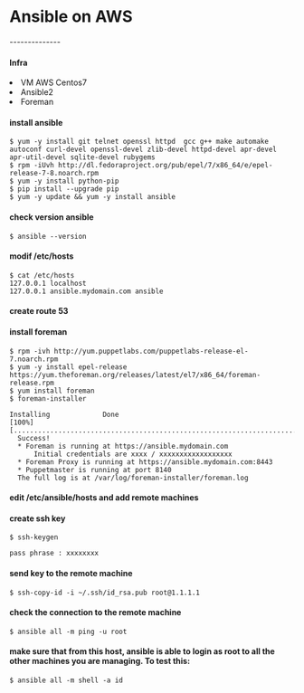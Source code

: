 <h1>Ansible on AWS</h1>
--------------

<h4>Infra</h4>

<li>VM AWS Centos7</li>
<li>Ansible2</li>
<li>Foreman</li>

<h4>install ansible</h4>

    $ yum -y install git telnet openssl httpd  gcc g++ make automake autoconf curl-devel openssl-devel zlib-devel httpd-devel apr-devel apr-util-devel sqlite-devel rubygems
    $ rpm -iUvh http://dl.fedoraproject.org/pub/epel/7/x86_64/e/epel-release-7-8.noarch.rpm
    $ yum -y install python-pip
    $ pip install --upgrade pip
    $ yum -y update && yum -y install ansible

<h4>check version ansible</h4>

    $ ansible --version

<h4>modif /etc/hosts</h4> 

    $ cat /etc/hosts
    127.0.0.1 localhost
    127.0.0.1 ansible.mydomain.com ansible

<h4> create route 53</h4>

<h4>install foreman</h4>

    $ rpm -ivh http://yum.puppetlabs.com/puppetlabs-release-el-7.noarch.rpm
    $ yum -y install epel-release https://yum.theforeman.org/releases/latest/el7/x86_64/foreman-release.rpm
    $ yum install foreman
    $ foreman-installer
    
    Installing             Done                                               [100%] [..........................................................................................................]
      Success!
      * Foreman is running at https://ansible.mydomain.com
          Initial credentials are xxxx / xxxxxxxxxxxxxxxxxx
      * Foreman Proxy is running at https://ansible.mydomain.com:8443
      * Puppetmaster is running at port 8140
      The full log is at /var/log/foreman-installer/foreman.log



<h4>edit /etc/ansible/hosts and add remote machines</h4>

<h4>create ssh key</h4>

    $ ssh-keygen
    
    pass phrase : xxxxxxxx

<h4>send key to the remote machine</h4>

    $ ssh-copy-id -i ~/.ssh/id_rsa.pub root@1.1.1.1

<h4>check the connection to the remote machine</h4>

    $ ansible all -m ping -u root

 

<h4>make sure that from this host, ansible is able to login as root to all the other machines you are managing. To test this: </h4>

    $ ansible all -m shell -a id


